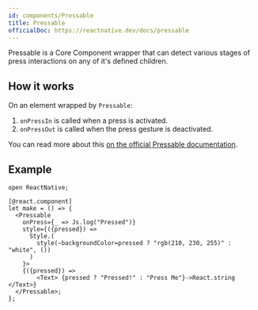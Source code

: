 ```yaml
---
id: components/Pressable
title: Pressable
officialDoc: https://reactnative.dev/docs/pressable
---
```


Pressable is a Core Component wrapper that can detect various stages of press interactions on any of it's defined children.

## How it works

On an element wrapped by `Pressable`:

1. `onPressIn` is called when a press is activated.
2. `onPressOut` is called when the press gesture is deactivated.

You can read more about this [on the official Pressable documentation](https://reactnative.dev/docs/pressable).

## Example

```reason
open ReactNative;

[@react.component]
let make = () => {
  <Pressable
    onPress={_ => Js.log("Pressed")}
    style={({pressed}) =>
      Style.(
        style(~backgroundColor=pressed ? "rgb(210, 230, 255)" : "white", ())
      )
    }>
    {({pressed}) =>
        <Text> {pressed ? "Pressed!" : "Press Me"}->React.string </Text>}
  </Pressable>;
};
```
